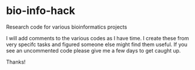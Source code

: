 bio-info-hack
=============

Research code for various bioinformatics projects

I will add comments to the various codes as I have time. I create these from very specifc tasks and 
figured someone else might find them useful. If you see an uncommented code please give me a few days
to get caught up.

Thanks!